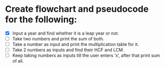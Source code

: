 # Create flowchart and pseudocode for the following:
- [x] Input a year and find whether it is a leap year or not.
- [ ] Take two numbers and print the sum of both.
- [ ] Take a number as input and print the multiplication table for it.
- [ ] Take 2 numbers as inputs and find their HCF and LCM.
- [ ] Keep taking numbers as inputs till the user enters ‘x’, after that print sum of all.
